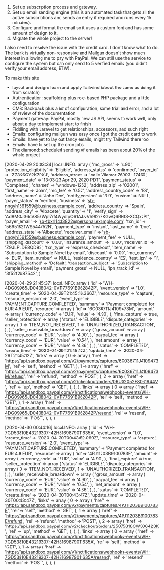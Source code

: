 1) Set up subscription process and gateway. 
2) Set up email sending engine (this is an automated task that gets all the active subscriptions and sends an entry if required and runs every 15 minutes). 
3) Configure and format the email so it uses a custom font and has some amount of design to it.
4) Migrate the whole project to the server!

I also need to resolve the issue with the credit card. I don't know what to do. The bank is virtually non-responsive and Mailgun doesn't show much interest in allowing me to pay with PayPal. We can still use the service to configure the system but can only send to 5 verified emails (you didn't verify your email address, BTW).

To make this site
- layout and design: learn and apply Tailwind (about the same as doing it from scratch)
- Authentication: scaffolding plus role-based PHP package and a little configuration
- CMS: Backpack plus a _lot_ of configuration, some trial and error, and a lot of review of the documentation
- Payment gateway: PayPal, mostly new JS API, seems to work well, only about a day to implement start to finish
- Fiddling with Laravel to get relationships, accessors, and such right
- Emails: configuring mailgun was easy once I got the credit card to work
- Emails: have yet to lay out fancy emails, might try Tailwind there too
- Emails: have to set up the cron jobs
- The diamond: scheduled sending of emails has been about 20% of the whole project

[2020-04-29 20:03:34] local.INFO: array (
  'mc_gross' => '4.90',
  'protection_eligibility' => 'Eligible',
  'address_status' => 'confirmed',
  'payer_id' => 'ZZ3K6CY2K7RXJ',
  'address_street' => 'calle Vilamar 76993- 17469',
  'payment_date' => '13:03:23 Apr 29, 2020 PDT',
  'payment_status' => 'Completed',
  'charset' => 'windows-1252',
  'address_zip' => '02001',
  'first_name' => 'John',
  'mc_fee' => '0.52',
  'address_country_code' => 'ES',
  'address_name' => 'John Doe',
  'notify_version' => '3.9',
  'custom' => NULL,
  'payer_status' => 'verified',
  'business' => 'sb-nngyh1561559@business.example.com',
  'address_country' => 'Spain',
  'address_city' => 'Albacete',
  'quantity' => '1',
  'verify_sign' => 'Ad8MOJ36cV85kWpl7rf4WydlpO61AJ.vVh9l2rFKGwQ6RHt3-XCQxzPt',
  'payer_email' => 'sb-tbxrl1433822@personal.example.com',
  'txn_id' => '56951821WS544752N',
  'payment_type' => 'instant',
  'last_name' => 'Doe',
  'address_state' => 'Albacete',
  'receiver_email' => 'sb-nngyh1561559@business.example.com',
  'payment_fee' => NULL,
  'shipping_discount' => '0.00',
  'insurance_amount' => '0.00',
  'receiver_id' => 'Z9JLPLDE8QD92',
  'txn_type' => 'express_checkout',
  'item_name' => 'Subscription to Sample Novel by email',
  'discount' => '0.00',
  'mc_currency' => 'EUR',
  'item_number' => NULL,
  'residence_country' => 'ES',
  'test_ipn' => '1',
  'shipping_method' => 'Default',
  'transaction_subject' => 'Subscription to Sample Novel by email',
  'payment_gross' => NULL,
  'ipn_track_id' => '3f52f2b87542',
) 

[2020-04-29 21:45:37] local.INFO: array (
  'id' => 'WH-4DG09965JD0408042-0V1177691B962842P',
  'event_version' => '1.0',
  'create_time' => '2020-04-29T21:45:16.366Z',
  'resource_type' => 'capture',
  'resource_version' => '2.0',
  'event_type' => 'PAYMENT.CAPTURE.COMPLETED',
  'summary' => 'Payment completed for EUR 4.9 EUR',
  'resource' => 
  array (
    'id' => '6C036711J4109473M',
    'amount' => 
    array (
      'currency_code' => 'EUR',
      'value' => '4.90',
    ),
    'final_capture' => true,
    'seller_protection' => 
    array (
      'status' => 'ELIGIBLE',
      'dispute_categories' => 
      array (
        0 => 'ITEM_NOT_RECEIVED',
        1 => 'UNAUTHORIZED_TRANSACTION',
      ),
    ),
    'seller_receivable_breakdown' => 
    array (
      'gross_amount' => 
      array (
        'currency_code' => 'EUR',
        'value' => '4.90',
      ),
      'paypal_fee' => 
      array (
        'currency_code' => 'EUR',
        'value' => '0.54',
      ),
      'net_amount' => 
      array (
        'currency_code' => 'EUR',
        'value' => '4.36',
      ),
    ),
    'status' => 'COMPLETED',
    'create_time' => '2020-04-29T21:45:12Z',
    'update_time' => '2020-04-29T21:45:12Z',
    'links' => 
    array (
      0 => 
      array (
        'href' => 'https://api.sandbox.paypal.com/v2/payments/captures/6C036711J4109473M',
        'rel' => 'self',
        'method' => 'GET',
      ),
      1 => 
      array (
        'href' => 'https://api.sandbox.paypal.com/v2/payments/captures/6C036711J4109473M/refund',
        'rel' => 'refund',
        'method' => 'POST',
      ),
      2 => 
      array (
        'href' => 'https://api.sandbox.paypal.com/v2/checkout/orders/06U02052F8061944V',
        'rel' => 'up',
        'method' => 'GET',
      ),
    ),
  ),
  'links' => 
  array (
    0 => 
    array (
      'href' => 'https://api.sandbox.paypal.com/v1/notifications/webhooks-events/WH-4DG09965JD0408042-0V1177691B962842P',
      'rel' => 'self',
      'method' => 'GET',
    ),
    1 => 
    array (
      'href' => 'https://api.sandbox.paypal.com/v1/notifications/webhooks-events/WH-4DG09965JD0408042-0V1177691B962842P/resend',
      'rel' => 'resend',
      'method' => 'POST',
    ),
  ),
)  


[2020-04-30 00:44:16] local.INFO: array (
  'id' => 'WH-7GD53810E43219307-42H8169879011635A',
  'event_version' => '1.0',
  'create_time' => '2020-04-30T00:43:52.089Z',
  'resource_type' => 'capture',
  'resource_version' => '2.0',
  'event_type' => 'PAYMENT.CAPTURE.COMPLETED',
  'summary' => 'Payment completed for EUR 4.9 EUR',
  'resource' => 
  array (
    'id' => '4PJ11203B9100783E',
    'amount' => 
    array (
      'currency_code' => 'EUR',
      'value' => '4.90',
    ),
    'final_capture' => true,
    'seller_protection' => 
    array (
      'status' => 'ELIGIBLE',
      'dispute_categories' => 
      array (
        0 => 'ITEM_NOT_RECEIVED',
        1 => 'UNAUTHORIZED_TRANSACTION',
      ),
    ),
    'seller_receivable_breakdown' => 
    array (
      'gross_amount' => 
      array (
        'currency_code' => 'EUR',
        'value' => '4.90',
      ),
      'paypal_fee' => 
      array (
        'currency_code' => 'EUR',
        'value' => '0.54',
      ),
      'net_amount' => 
      array (
        'currency_code' => 'EUR',
        'value' => '4.36',
      ),
    ),
    'status' => 'COMPLETED',
    'create_time' => '2020-04-30T00:43:47Z',
    'update_time' => '2020-04-30T00:43:47Z',
    'links' => 
    array (
      0 => 
      array (
        'href' => 'https://api.sandbox.paypal.com/v2/payments/captures/4PJ11203B9100783E',
        'rel' => 'self',
        'method' => 'GET',
      ),
      1 => 
      array (
        'href' => 'https://api.sandbox.paypal.com/v2/payments/captures/4PJ11203B9100783E/refund',
        'rel' => 'refund',
        'method' => 'POST',
      ),
      2 => 
      array (
        'href' => 'https://api.sandbox.paypal.com/v2/checkout/orders/25075818CW306423K',
        'rel' => 'up',
        'method' => 'GET',
      ),
    ),
  ),
  'links' => 
  array (
    0 => 
    array (
      'href' => 'https://api.sandbox.paypal.com/v1/notifications/webhooks-events/WH-7GD53810E43219307-42H8169879011635A',
      'rel' => 'self',
      'method' => 'GET',
    ),
    1 => 
    array (
      'href' => 'https://api.sandbox.paypal.com/v1/notifications/webhooks-events/WH-7GD53810E43219307-42H8169879011635A/resend',
      'rel' => 'resend',
      'method' => 'POST',
    ),
  ),
)  
